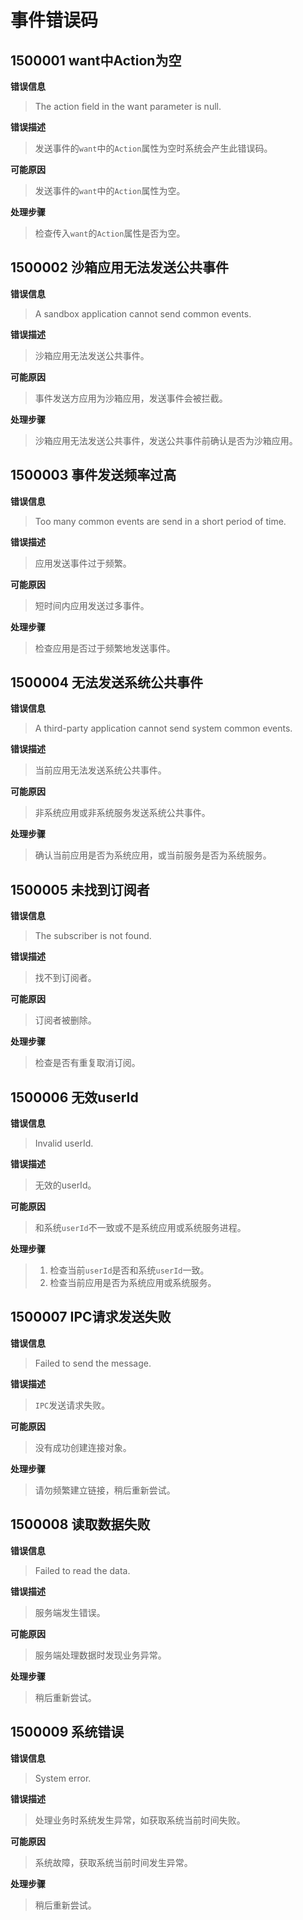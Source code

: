 #   事件错误码

## 1500001 want中Action为空

**错误信息**
> The action field in the want parameter is null.

**错误描述**
> 发送事件的`want`中的`Action`属性为空时系统会产生此错误码。

**可能原因**
> 发送事件的`want`中的`Action`属性为空。

**处理步骤**
> 检查传入`want`的`Action`属性是否为空。

##  1500002 沙箱应用无法发送公共事件

**错误信息**
> A sandbox application cannot send common events.

**错误描述**
> 沙箱应用无法发送公共事件。

**可能原因**
> 事件发送方应用为沙箱应用，发送事件会被拦截。

**处理步骤**
> 沙箱应用无法发送公共事件，发送公共事件前确认是否为沙箱应用。

##  1500003 事件发送频率过高

**错误信息**
> Too many common events are send in a short period of time.

**错误描述**
> 应用发送事件过于频繁。

**可能原因**
> 短时间内应用发送过多事件。

**处理步骤**
> 检查应用是否过于频繁地发送事件。

##  1500004 无法发送系统公共事件

**错误信息**
> A third-party application cannot send system common events.

**错误描述**
> 当前应用无法发送系统公共事件。

**可能原因**
> 非系统应用或非系统服务发送系统公共事件。

**处理步骤**
> 确认当前应用是否为系统应用，或当前服务是否为系统服务。

##  1500005 未找到订阅者

**错误信息**
> The subscriber is not found.

**错误描述**
> 找不到订阅者。

**可能原因**
> 订阅者被删除。

**处理步骤**
> 检查是否有重复取消订阅。

##  1500006 无效userId

**错误信息**
> Invalid userId.

**错误描述**
> 无效的userId。

**可能原因**
> 和系统`userId`不一致或不是系统应用或系统服务进程。

**处理步骤**
> 1. 检查当前`userId`是否和系统`userId`一致。
> 2. 检查当前应用是否为系统应用或系统服务。
##  1500007 IPC请求发送失败

**错误信息**
> Failed to send the message.

**错误描述**
> `IPC`发送请求失败。

**可能原因**
> 没有成功创建连接对象。

**处理步骤**
> 请勿频繁建立链接，稍后重新尝试。

##  1500008 读取数据失败

**错误信息**
> Failed to read the data.

**错误描述**
> 服务端发生错误。

**可能原因**
> 服务端处理数据时发现业务异常。

**处理步骤**
> 稍后重新尝试。

##  1500009 系统错误

**错误信息**
> System error.

**错误描述**
> 处理业务时系统发生异常，如获取系统当前时间失败。

**可能原因**
> 系统故障，获取系统当前时间发生异常。

**处理步骤**
> 稍后重新尝试。
